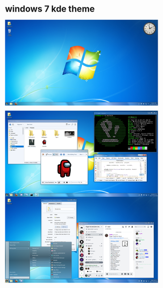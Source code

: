  
# windows 7 kde theme

![Screenshot1](https://raw.githubusercontent.com/OIHD/LINUX-Files-And-APPs/main/app/themes/kde/win7-theme/preview2.png)

![Screenshot2](https://raw.githubusercontent.com/OIHD/LINUX-Files-And-APPs/main/app/themes/kde/win7-theme/preview.png)
